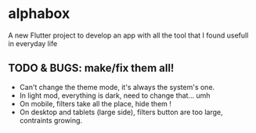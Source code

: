 # alphabox

A new Flutter project to develop an app with all the tool that I found usefull in everyday life

## TODO & BUGS: make/fix them all!
- Can't change the theme mode, it's always the system's one.
- In light mod, everything is dark, need to change that... umh
- On mobile, filters take all the place, hide them !
- On desktop and tablets (large side), filters button are too large, contraints growing.